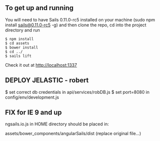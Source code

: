 
## To get up and running ##
You will need to have Sails 0.11.0-rc5 installed on your machine (sudo npm install sails@0.11.0-rc5 -g) and then clone the repo, cd into the project directory and run

    $ npm install
    $ cd assets
    $ bower install
    $ cd ../
    $ sails lift

Check it out at [http://localhost:1337](http://localhost:1337)

## DEPLOY JELASTIC - robert ###

 $ set correct db credentials in api/services/robDB.js
 $ set port=8080 in config/env/development.js
 
 
 ## FIX for IE 9 and up
 
 ngsails.io.js in HOME directory should be placed in:
 
 assets/bower_components/angularSails/dist (replace original file...)
 
 